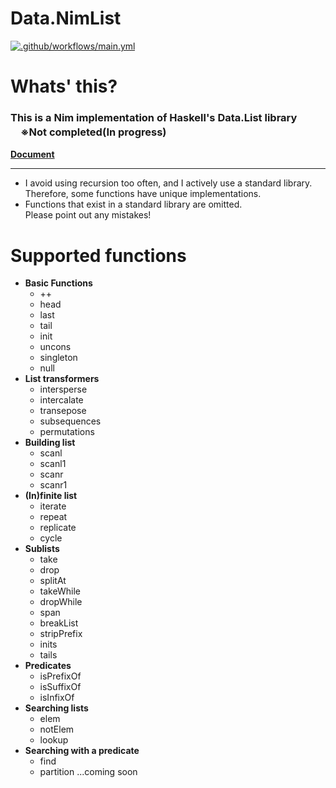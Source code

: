 # Data.NimList
[![.github/workflows/main.yml](https://github.com/sanao1006/Data.NimList/actions/workflows/main.yml/badge.svg)](https://github.com/sanao1006/Data.NimList/actions/workflows/main.yml)  

# Whats' this?
### This is a Nim implementation of Haskell's Data.List library 　※Not completed(In progress)  
**[Document](https://sanao1006.github.io/Data.NimList/)**    
* * *
* I avoid using recursion too often, and I actively use a standard library. Therefore, some functions have unique implementations.   
* Functions that exist in a standard library are omitted.  
Please point out any mistakes!   

# Supported functions
* __Basic Functions__
  * ++
  * head
  * last
  * tail
  * init
  * uncons
  * singleton
  * null
* __List transformers__
  * intersperse
  * intercalate
  * transepose
  * subsequences
  * permutations
* __Building list__
  * scanl
  * scanl1
  * scanr
  * scanr1
* __(In)finite list__
  * iterate
  * repeat
  * replicate
  * cycle
* __Sublists__
  * take
  * drop
  * splitAt
  * takeWhile
  * dropWhile
  * span
  * breakList
  * stripPrefix
  * inits
  * tails
* __Predicates__
  * isPrefixOf
  * isSuffixOf
  * isInfixOf
* __Searching lists__
   * elem
   * notElem
   * lookup
 * __Searching with a predicate__
   * find
   * partition
...coming soon
